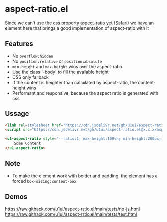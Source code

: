 # aspect-ratio.el

Since we can't use the css property aspect-ratio yet (Safari) we have an element here that brings a good implementation of aspect-ratio with it

## Features
- No `overflow:hidden`
- No `position:relative` or `position:absolute`
- `min-height` and `max-height` wins over the aspect-ratio
- Use the class '-body' to fill the available height
- CSS only fallback
- If the content is heighter than calculated by aspect-ratio, the content-height wins
- Performant and responsive, because the aspect ratio is generated with css

## Ussage

```html
<link rel=stylesheet href="https://cdn.jsdelivr.net/gh/u1ui/aspect-ratio.el@x.x.x/aspect-ratio.min.css">
<script src="https://cdn.jsdelivr.net/gh/u1ui/aspect-ratio.el@x.x.x/aspect-ratio.min.js" type=module></script>

<u1-aspect-ratio style="--ratio:1; max-height:100vh; min-height:200px; border:2px solid red">
    Some Content
</u1-aspect-ratio>
```

## Note

- To make the element work with border and padding, the element has a forced `box-sizing:content-box`

## Demos
https://raw.githack.com/u1ui/aspect-ratio.el/main/tests/no-js.html  
https://raw.githack.com/u1ui/aspect-ratio.el/main/tests/test.html  

